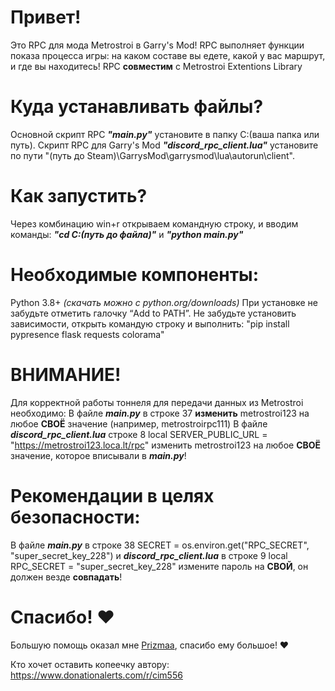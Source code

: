 # Привет!
Это RPC для мода Metrostroi в Garry's Mod! 
RPC выполняет функции показа процесса игры: на каком составе вы едете, какой у вас маршрут, и где вы находитесь! 
RPC **совместим** с Metrostroi Extentions Library

# Куда устанавливать файлы?
Основной скрипт RPC ***"main.py"*** установите в папку C:\(ваша папка или путь). 
Скрипт RPC для Garry's Mod ***"discord_rpc_client.lua"*** установите по пути "(путь до Steam)\GarrysMod\garrysmod\lua\autorun\client\".

# Как запустить?
Через комбинацию win+r открываем командную строку, и вводим команды: 
***"cd C:\(путь до файла)"*** и ***"python main.py"***

# Необходимые компоненты:
Python 3.8+ *(скачать можно с python.org/downloads)*
При установке не забудьте отметить галочку “Add to PATH”. 
Не забудьте установить зависимости, открыть командую строку и выполнить: "pip install pypresence flask requests colorama"

# ВНИМАНИЕ!
Для корректной работы тоннеля для передачи данных из Metrostroi необходимо:
В файле ***main.py*** в строке 37 **изменить** metrostroi123 на любое **СВОЁ** значение (например, metrostroirpc111)
В файле ***discord_rpc_client.lua***  строке 8 local SERVER_PUBLIC_URL = "https://metrostroi123.loca.lt/rpc" изменить metrostroi123 на любое **СВОЁ** значение, которое вписывали в ***main.py***!

# Рекомендации в целях безопасности:
В файле ***main.py*** в строке 38 SECRET = os.environ.get("RPC_SECRET", "super_secret_key_228") и ***discord_rpc_client.lua*** в строке 9 local RPC_SECRET = "super_secret_key_228" измените пароль на **СВОЙ**, он должен везде **совпадать**!

# Спасибо! ❤
Большую помощь оказал мне [Prizmaa]([URL](https://github.com/prizmaa)), спасибо ему большое! ❤

Кто хочет оставить копеечку автору:
https://www.donationalerts.com/r/cim556
